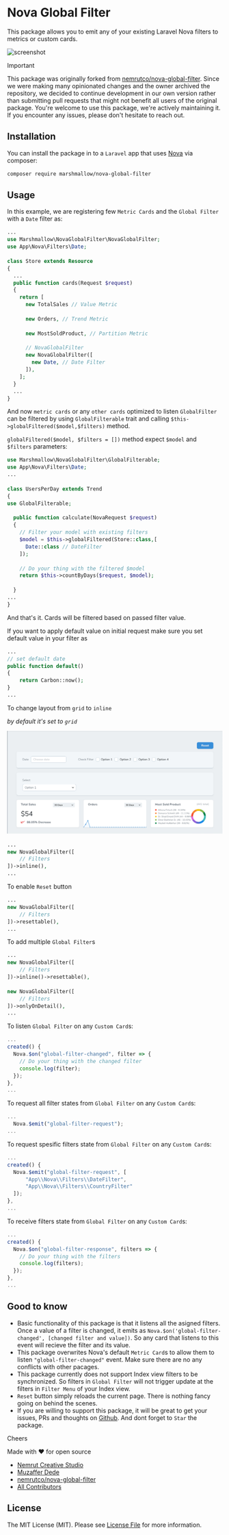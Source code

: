 # Nova Global Filter

This package allows you to emit any of your existing Laravel Nova filters to metrics or custom cards.

![screenshot](resources/gifs/nova-global-filter.gif)

> [!important]
> This package was originally forked from [nemrutco/nova-global-filter](https://github.com/nemrutco/nova-global-filter). Since we were making many opinionated changes and the owner archived the repository, we decided to continue development in our own version rather than submitting pull requests that might not benefit all users of the original package. You're welcome to use this package, we're actively maintaining it. If you encounter any issues, please don't hesitate to reach out.

## Installation

You can install the package in to a `Laravel` app that uses [Nova](https://nova.laravel.com) via composer:

```bash
composer require marshmallow/nova-global-filter
```

## Usage

In this example, we are registering few `Metric Cards` and the `Global Filter` with a `Date` filter as:

```php
...
use Marshmallow\NovaGlobalFilter\NovaGlobalFilter;
use App\Nova\Filters\Date;

class Store extends Resource
{
  ...
  public function cards(Request $request)
  {
    return [
      new TotalSales // Value Metric

      new Orders, // Trend Metric

      new MostSoldProduct, // Partition Metric

      // NovaGlobalFilter
      new NovaGlobalFilter([
        new Date, // Date Filter
      ]),
    ];
  }
  ...
}
```

And now `metric cards` or any `other cards` optimized to listen `GlobalFilter` can be filtered by using `GlobalFilterable` trait and calling `$this->globalFiltered($model,$filters)` method.

`globalFiltered($model, $filters = [])` method expect `$model` and `$filters` parameters:

```php
use Marshmallow\NovaGlobalFilter\GlobalFilterable;
use App\Nova\Filters\Date;
...

class UsersPerDay extends Trend
{
use GlobalFilterable;

  public function calculate(NovaRequest $request)
  {
    // Filter your model with existing filters
    $model = $this->globalFiltered(Store::class,[
      Date::class // DateFilter
    ]);

    // Do your thing with the filtered $model
    return $this->countByDays($request, $model);

  }
...
}
```

And that's it. Cards will be filtered based on passed filter value.


If you want to apply default value on initial request make sure you set default value in your filter as

```php
...
// set default date
public function default()
{
    return Carbon::now();
}
...
```

To change layout from `grid` to `inline`

*by default it's set to `grid`*

![screenshot](resources/gifs/inline-reset-view.png)

```php
...
new NovaGlobalFilter([
    // Filters
])->inline(),
...
```

To enable `Reset` button
```php
...
new NovaGlobalFilter([
    // Filters
])->resettable(),
...
```

To add multiple `Global Filter`s
```php
...
new NovaGlobalFilter([
    // Filters
])->inline()->resettable(),

new NovaGlobalFilter([
    // Filters
])->onlyOnDetail(),
...
```

To listen `Global Filter` on any `Custom Card`s:
```js
...
created() {
  Nova.$on("global-filter-changed", filter => {
    // Do your thing with the changed filter
    console.log(filter);
  });
},
...
```

To request all filter states from `Global Filter` on any `Custom Card`s:
```js
...
  Nova.$emit("global-filter-request");
...
```

To request spesific filters state from `Global Filter` on any `Custom Card`s:
```js
...
created() {
  Nova.$emit("global-filter-request", [
      "App\\Nova\\Filters\\DateFilter",
      "App\\Nova\\Filters\\CountryFilter"
  ]);
},
...
```

To receive filters state from `Global Filter` on any `Custom Card`s:
```js
...
created() {
  Nova.$on("global-filter-response", filters => {
    // Do your thing with the filters
    console.log(filters);
  });
},
...
```

## Good to know

- Basic functionality of this package is that it listens all the asigned filters. Once a value of a filter is changed, it emits as `Nova.$on('global-filter-changed', [changed filter and value])`. So any card that listens to this event will recieve the filter and its value.
- This package overwrites Nova's default `Metric Card`s to allow them to listen `"global-filter-changed"` event. Make sure there are no any conflicts with other pacages.
- This package currently does not support Index view filters to be synchronized. So filters in `Global Filter` will not trigger update at the filters in `Filter Menu` of your Index view.
- `Reset` button simply reloads the current page. There is nothing fancy going on behind the scenes.
- If you are willing to support this package, it will be great to get your issues, PRs and thoughts on [Github](https://github.com/nemrutco/). And dont forget to `Star` the package.

Cheers

Made with ❤️ for open source
- [Nemrut Creative Studio](https://nemrut.co)
- [Muzaffer Dede](https://github.com/muzafferdede)
- [nemrutco/nova-global-filter](https://github.com/nemrutco/nova-global-filter)
- [All Contributors](../../contributors)

## License

The MIT License (MIT). Please see [License File](LICENSE.md) for more information.

